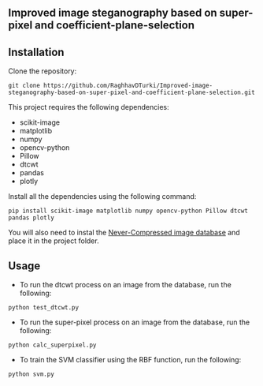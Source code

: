 ## Improved image steganography based on super-pixel and coefficient-plane-selection

## Installation
Clone the repository:
```
git clone https://github.com/RaghhavDTurki/Improved-image-steganography-based-on-super-pixel-and-coefficient-plane-selection.git
```

This project requires the following dependencies:
- scikit-image
- matplotlib
- numpy
- opencv-python
- Pillow
- dtcwt
- pandas 
- plotly
  
Install all the dependencies using the following command:
```
pip install scikit-image matplotlib numpy opencv-python Pillow dtcwt pandas plotly
```
You will also need to instal the [Never-Compressed image database] and place it in the project folder.

## Usage
- To run the dtcwt process on an image from the database, run the following:
```
python test_dtcwt.py
```
- To run the super-pixel process on an image from the database, run the following:
```
python calc_superpixel.py
```
- To train the SVM classifier using the RBF function, run the following:
```
python svm.py
```


[//]: # (These are reference links used in the body of this note and get stripped out when the markdown processor does its job. There is no need to format nicely because it shouldn't be seen. Thanks SO - http://stackoverflow.com/questions/4823468/store-comments-in-markdown-syntax)

   [Never-Compressed image database]: <http://www.shsu.edu/~qxl005/New/Database/never_compressed_images.zip>